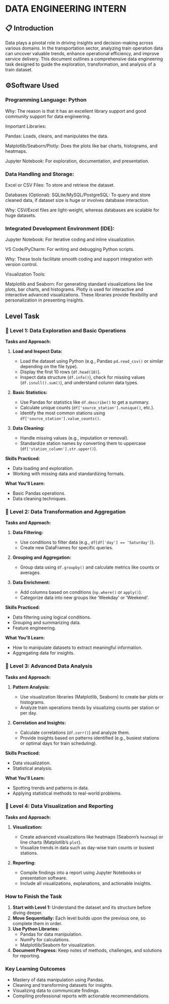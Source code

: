 # DATA ENGINEERING INTERN

## 📋 Introduction

Data plays a pivotal role in driving insights and decision-making across various domains. In the transportation sector, analyzing train operation data can uncover valuable trends, enhance operational efficiency, and improve service delivery. This document outlines a comprehensive data engineering task designed to guide the exploration, transformation, and analysis of a train dataset.

## ⚙️Software Used

### Programming Language: Python

Why: The reason is that it has an excellent library support and good community support for data engineering.

Important Libraries:

Pandas: Loads, cleans, and manipulates the data.

Matplotlib/Seaborn/Plotly: Does the plots like bar charts, histograms, and heatmaps.

Jupyter Notebook: For exploration, documentation, and presentation.

### Data Handling and Storage:

Excel or CSV Files: To store and retrieve the dataset.

Databases (Optional):
SQLite/MySQL/PostgreSQL: To query and store cleaned data, if dataset size is huge or involves database interaction.

Why: CSV/Excel files are light-weight, whereas databases are scalable for huge datasets.

### Integrated Development Environment (IDE):

Jupyter Notebook: For iterative coding and inline visualization.

VS Code/PyCharm: For writing and debugging Python scripts.

Why: These tools facilitate smooth coding and support integration with version control.

Visualization Tools:

Matplotlib and Seaborn: For generating standard visualizations like line plots, bar charts, and histograms.
Plotly is used for interactive and interactive advanced visualizations.
These libraries provide flexibility and personalization in presenting insights.

## Level Task 

### 📌 **Level 1: Data Exploration and Basic Operations**

**Tasks and Approach:**
1. **Load and Inspect Data:**
   - Load the dataset using Python (e.g., Pandas `pd.read_csv()` or similar depending on the file type).
   - Display the first 10 rows (`df.head(10)`).
   - Inspect data structure (`df.info()`), check for missing values (`df.isnull().sum()`), and understand column data types.

2. **Basic Statistics:**
   - Use Pandas for statistics like `df.describe()` to get a summary.
   - Calculate unique counts (`df['source_station'].nunique()`, etc.).
   - Identify the most common stations using `df['source_station'].value_counts()`.

3. **Data Cleaning:**
   - Handle missing values (e.g., imputation or removal).
   - Standardize station names by converting them to uppercase (`df['station_column'].str.upper()`).

**Skills Practiced:**
- Data loading and exploration.
- Working with missing data and standardizing formats.

**What You'll Learn:**
- Basic Pandas operations.
- Data cleaning techniques.


### 📌 **Level 2: Data Transformation and Aggregation**

**Tasks and Approach:**
1. **Data Filtering:**
   - Use conditions to filter data (e.g., `df[df['day'] == 'Saturday']`).
   - Create new DataFrames for specific queries.

2. **Grouping and Aggregation:**
   - Group data using `df.groupby()` and calculate metrics like counts or averages.

3. **Data Enrichment:**
   - Add columns based on conditions (`np.where()` or `apply()`).
   - Categorize data into new groups like ‘Weekday’ or ‘Weekend’.

**Skills Practiced:**
- Data filtering using logical conditions.
- Grouping and summarizing data.
- Feature engineering.

**What You'll Learn:**
- How to manipulate datasets to extract meaningful information.
- Aggregating data for insights.


### 📌 **Level 3: Advanced Data Analysis**

**Tasks and Approach:**
1. **Pattern Analysis:**
   - Use visualization libraries (Matplotlib, Seaborn) to create bar plots or histograms.
   - Analyze train operations trends by visualizing counts per station or per day.

2. **Correlation and Insights:**
   - Calculate correlations (`df.corr()`) and analyze them.
   - Provide insights based on patterns identified (e.g., busiest stations or optimal days for train scheduling).

**Skills Practiced:**
- Data visualization.
- Statistical analysis.

**What You'll Learn:**
- Spotting trends and patterns in data.
- Applying statistical methods to real-world problems.


### 📌 **Level 4: Data Visualization and Reporting**

**Tasks and Approach:**
1. **Visualization:**
   - Create advanced visualizations like heatmaps (Seaborn’s `heatmap`) or line charts (Matplotlib’s `plot`).
   - Visualize trends in data such as day-wise train counts or busiest stations.

2. **Reporting:**
   - Compile findings into a report using Jupyter Notebooks or presentation software.
   - Include all visualizations, explanations, and actionable insights.


### **How to Finish the Task**
1. **Start with Level 1:** Understand the dataset and its structure before diving deeper.
2. **Move Sequentially:** Each level builds upon the previous one, so complete them in order.
3. **Use Python Libraries:**
   - Pandas for data manipulation.
   - NumPy for calculations.
   - Matplotlib/Seaborn for visualization.
4. **Document Progress:** Keep notes of methods, challenges, and solutions for reporting.

### **Key Learning Outcomes**
- Mastery of data manipulation using Pandas.
- Cleaning and transforming datasets for insights.
- Visualizing data to communicate findings.
- Compiling professional reports with actionable recommendations.
